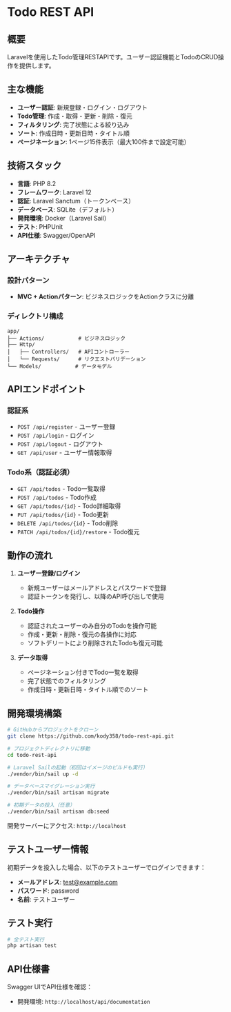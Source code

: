 # Todo REST API

## 概要

Laravelを使用したTodo管理RESTAPIです。ユーザー認証機能とTodoのCRUD操作を提供します。

## 主な機能

- **ユーザー認証**: 新規登録・ログイン・ログアウト
- **Todo管理**: 作成・取得・更新・削除・復元
- **フィルタリング**: 完了状態による絞り込み
- **ソート**: 作成日時・更新日時・タイトル順
- **ページネーション**: 1ページ15件表示（最大100件まで設定可能）

## 技術スタック

- **言語**: PHP 8.2
- **フレームワーク**: Laravel 12
- **認証**: Laravel Sanctum（トークンベース）
- **データベース**: SQLite（デフォルト）
- **開発環境**: Docker（Laravel Sail）
- **テスト**: PHPUnit
- **API仕様**: Swagger/OpenAPI

## アーキテクチャ

### 設計パターン
- **MVC + Actionパターン**: ビジネスロジックをActionクラスに分離

### ディレクトリ構成
```
app/
├── Actions/           # ビジネスロジック
├── Http/
│   ├── Controllers/   # APIコントローラー
│   └── Requests/      # リクエストバリデーション
└── Models/           # データモデル
```

## APIエンドポイント

### 認証系
- `POST /api/register` - ユーザー登録
- `POST /api/login` - ログイン
- `POST /api/logout` - ログアウト
- `GET /api/user` - ユーザー情報取得

### Todo系（認証必須）
- `GET /api/todos` - Todo一覧取得
- `POST /api/todos` - Todo作成
- `GET /api/todos/{id}` - Todo詳細取得
- `PUT /api/todos/{id}` - Todo更新
- `DELETE /api/todos/{id}` - Todo削除
- `PATCH /api/todos/{id}/restore` - Todo復元

## 動作の流れ

1. **ユーザー登録/ログイン**
   - 新規ユーザーはメールアドレスとパスワードで登録
   - 認証トークンを発行し、以降のAPI呼び出しで使用

2. **Todo操作**
   - 認証されたユーザーのみ自分のTodoを操作可能
   - 作成・更新・削除・復元の各操作に対応
   - ソフトデリートにより削除されたTodoも復元可能

3. **データ取得**
   - ページネーション付きでTodo一覧を取得
   - 完了状態でのフィルタリング
   - 作成日時・更新日時・タイトル順でのソート

## 開発環境構築

```bash
# GitHubからプロジェクトをクローン
git clone https://github.com/kody358/todo-rest-api.git

# プロジェクトディレクトリに移動
cd todo-rest-api

# Laravel Sailの起動（初回はイメージのビルドも実行）
./vendor/bin/sail up -d

# データベースマイグレーション実行
./vendor/bin/sail artisan migrate

# 初期データの投入（任意）
./vendor/bin/sail artisan db:seed
```

開発サーバーにアクセス: `http://localhost`

## テストユーザー情報

初期データを投入した場合、以下のテストユーザーでログインできます：

- **メールアドレス**: test@example.com
- **パスワード**: password
- **名前**: テストユーザー

## テスト実行

```bash
# 全テスト実行
php artisan test
```

## API仕様書

Swagger UIでAPI仕様を確認：
- 開発環境: `http://localhost/api/documentation`
